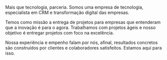 Mais que tecnologia, parceria.
Somos uma empresa de tecnologia, especialista em CRM e transformação digital das empresas.

Temos como missão a entrega de projetos para empresas que entenderam que a inovação é para o agora. Trabalhamos com projetos ágeis e nosso objetivo é entregar projetos com foco na
excelência.

Nossa experiência e empenho falam por nós, afinal, resultados concretos são construídos por clientes e colaboradores satisfeitos. Estamos aqui para isso.
